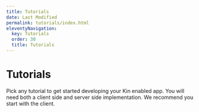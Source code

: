 ```yaml
---
title: Tutorials
date: Last Modified
permalink: tutorials/index.html
eleventyNavigation:
  key: Tutorials
  order: 30
  title: Tutorials
---
```


# Tutorials

Pick any tutorial to get started developing your Kin enabled app. You will need both a client side and server side implementation. We recommend you start with the client.
